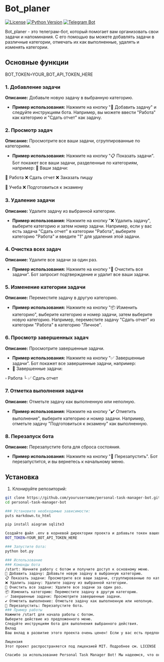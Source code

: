 # Bot_planer

[![License](https://img.shields.io/badge/License-MIT-blue.svg)](LICENSE)
[![Python Version](https://img.shields.io/badge/Python-3.8+-blue.svg)](https://www.python.org/downloads/release/python-380/)
[![Telegram Bot](https://img.shields.io/badge/Telegram-Bot-blue.svg)](https://telegram.org)

Bot_planer - это телеграм-бот, который помогает вам организовать свои задачи и напоминания. С его помощью вы можете добавлять задачи в различные категории, отмечать их как выполненные, удалять и изменять категории.

## Основные функции
BOT_TOKEN=YOUR_BOT_API_TOKEN_HERE
### 1. Добавление задачи
**Описание:** Добавьте новую задачу в выбранную категорию.
- **Пример использования:** Нажмите на кнопку "📝 Добавить задачу" и следуйте инструкциям бота. Например, вы можете ввести "Работа" как категорию и "Сдать отчет" как задачу.

### 2. Просмотр задач
**Описание:** Просмотрите все ваши задачи, сгруппированные по категориям.
- **Пример использования:** Нажмите на кнопку "📋 Показать задачи". Бот покажет все ваши задачи, разделенные по категориям, например:
📂 Ваши задачи:

📁 Работа
❌ Сдать отчет
❌ Заказать пиццу

📁 Учеба
❌ Подготовиться к экзамену

### 3. Удаление задачи
**Описание:** Удалите задачу из выбранной категории.
- **Пример использования:** Нажмите на кнопку "❌ Удалить задачу", выберите категорию и затем номер задачи. Например, если у вас есть задача "Сдать отчет" в категории "Работа", выберите категорию "Работа" и введите "1" для удаления этой задачи.

### 4. Очистка всех задач
**Описание:** Удалите все задачи за один раз.
- **Пример использования:** Нажмите на кнопку "🧹 Очистить все задачи". Бот запросит подтверждение и удалит все ваши задачи.

### 5. Изменение категории задачи
**Описание:** Переместите задачу в другую категорию.
- **Пример использования:** Нажмите на кнопку "📦 Изменить категорию", выберите категорию и номер задачи, затем выберите новую категорию. Например, переместите задачу "Сдать отчет" из категории "Работа" в категорию "Личное".

### 6. Просмотр завершенных задач
**Описание:** Просмотрите завершенные задачи.
- **Пример использования:** Нажмите на кнопку "✅ Завершенные задачи". Бот покажет все завершенные задачи, например:
- 🎉 Завершенные задачи:

▫️ Работа
└ ✅ Сдать отчет

### 7. Отметка выполнения задачи
**Описание:** Отметьте задачу как выполненную или неполную.
- **Пример использования:** Нажмите на кнопку "✔️ Отметить выполнение", выберите категорию и номер задачи. Например, отметьте задачу "Подготовиться к экзамену" как выполненную.

### 8. Перезапуск бота
**Описание:** Перезапустите бота для сброса состояния.
- **Пример использования:** Нажмите на кнопку "🔄 Перезапустить". Бот перезапустится, и вы вернетесь к начальному меню.

## Установка

1. Клонируйте репозиторий:

 ```bash
 git clone https://github.com/yourusername/personal-task-manager-bot.git
 cd personal-task-manager-bot

### Установите необходимые зависимости:
puts markdown.to_html

pip install aiogram sqlite3

Создайте файл .env в корневой директории проекта и добавьте токен вашего бота:
BOT_TOKEN=YOUR_BOT_API_TOKEN_HERE

### Запустите бота:
python bot.py

### Использование
### Команды бота
/start: Начните работу с ботом и получите доступ к основному меню.
📝 Добавить задачу: Добавьте новую задачу в выбранную категорию.
📋 Показать задачи: Просмотрите все ваши задачи, сгруппированные по категориям.
❌ Удалить задачу: Удалите задачу из выбранной категории.
🧹 Очистить все задачи: Удалите все задачи за один раз.
📦 Изменить категорию: Переместите задачу в другую категорию.
✅ Завершенные задачи: Просмотрите завершенные задачи.
✔️ Отметить выполнение: Отметьте задачу как выполненную или неполную.
🔄 Перезапустить: Перезапустите бота.
### Пример работы
Нажмите /start для начала работы с ботом.
Выберите действие из предложенного меню.
Следуйте инструкциям бота для выполнения выбранного действия.
Вклад
Ваш вклад в развитие этого проекта очень ценен! Если у вас есть предложения по улучшению или вы нашли ошибку, пожалуйста, создайте issue или pull request.

Лицензия
Этот проект распространяется под лицензией MIT. Подробнее см. LICENSE .

Спасибо за использование Personal Task Manager Bot! Мы надеемся, что он поможет вам лучше организовать свои задачи и напоминания.
